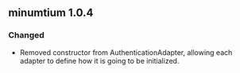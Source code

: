 ## minumtium 1.0.4

### Changed

- Removed constructor from AuthenticationAdapter, allowing each adapter to define how it is going to be initialized.